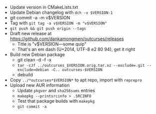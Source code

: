 * Update version in CMakeLists.txt
* Update Debian changelog with `dch -v $VERSION-1`
* git commit -a -m v$VERSION
* Tag with `git tag -a v$VERSION -m "v$VERSION"`
* `git push && git push origin --tags`
* Draft new release at https://github.com/dankamongmen/outcurses/releases
  * Title is "v$VERSION—some quip"
  * That's an em dash (U+2014, UTF-8 e2 80 94), get it right
* Build new Debian package
  * git clean -d -f -x
  * `tar -cJf ../outcurses_$VERSION.orig.tar.xz --exclude=.git --exclude=debian -C.. outcurses-$VERSION`
  * debuild
* Copy `../*outcurses*$VERSION*` to apt repo, import with `reprepro`
* Upload new AUR information
  * Update `pkgver` and `sha256sums` entries
  * `makepkg --printsrcinfo > .SRCINFO`
  * Test that package builds with `makepkg`
  * `git commit -a`
